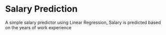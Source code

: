# Salary Prediction
A simple salary predictor using Linear Regression, Salary is predicted based on the years of work experience
